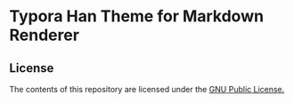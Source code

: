 # Typora Han Theme for Markdown Renderer

License
-------

The contents of this repository are licensed under the [GNU Public License.](http://www.gnu.org/licenses/gpl-3.0.html)
